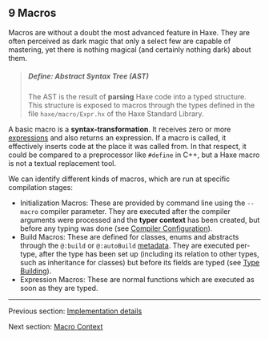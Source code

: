 ## 9 Macros

Macros are without a doubt the most advanced feature in Haxe. They are often perceived as dark magic that only a select few are capable of mastering, yet there is nothing magical (and certainly nothing dark) about them.

> ##### Define: Abstract Syntax Tree (AST)
>
> The AST is the result of **parsing** Haxe code into a typed structure. This structure is exposed to macros through the types defined in the file `haxe/macro/Expr.hx` of the Haxe Standard Library.


A basic macro is a **syntax-transformation**. It receives zero or more [expressions](expression.md) and also returns an expression. If a macro is called, it effectively inserts code at the place it was called from. In that respect, it could be compared to a preprocessor like `#define` in C++, but a Haxe macro is not a textual replacement tool.

We can identify different kinds of macros, which are run at specific compilation stages:



* Initialization Macros: These are provided by command line using the `--macro` compiler parameter. They are executed after the compiler arguments were processed and the **typer context** has been created, but before any typing was done (see [Compiler Configuration](#)).
* Build Macros: These are defined for classes, enums and abstracts through the `@:build` or `@:autoBuild` [metadata](lf-metadata.md). They are executed per-type, after the type has been set up (including its relation to other types, such as inheritance for classes) but before its fields are typed (see [Type Building](macro-type-building.md)).
* Expression Macros: These are normal functions which are executed as soon as they are typed.

---

Previous section: [Implementation details](cr-resources-impl.md)

Next section: [Macro Context](macro-context.md)